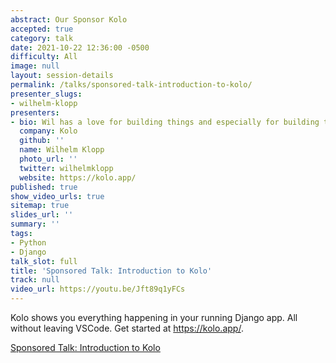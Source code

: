 ```yaml
---
abstract: Our Sponsor Kolo
accepted: true
category: talk
date: 2021-10-22 12:36:00 -0500
difficulty: All
image: null
layout: session-details
permalink: /talks/sponsored-talk-introduction-to-kolo/
presenter_slugs:
- wilhelm-klopp
presenters:
- bio: Wil has a love for building things and especially for building things with Django. He has been using Django for the past seven years to build Simple Poll, one of the most popular apps for Slack. More recently he has been working on Kolo, a tool to show you what your Django code is actually doing as it's running to help any Django user understand much more quickly what's going on and where potential problems might exist.
  company: Kolo
  github: ''
  name: Wilhelm Klopp
  photo_url: ''
  twitter: wilhelmklopp
  website: https://kolo.app/
published: true
show_video_urls: true
sitemap: true
slides_url: ''
summary: ''
tags:
- Python
- Django
talk_slot: full
title: 'Sponsored Talk: Introduction to Kolo'
track: null
video_url: https://youtu.be/Jft89q1yFCs
---
```


Kolo shows you everything happening in your running Django app. All without leaving VSCode. Get started at <a href="https://kolo.app/">https://kolo.app/</a>.

<a href="https://2021.djangocon.us/talks/sponsored-talk-introduction-to-kolo/">Sponsored Talk: Introduction to Kolo</a>
